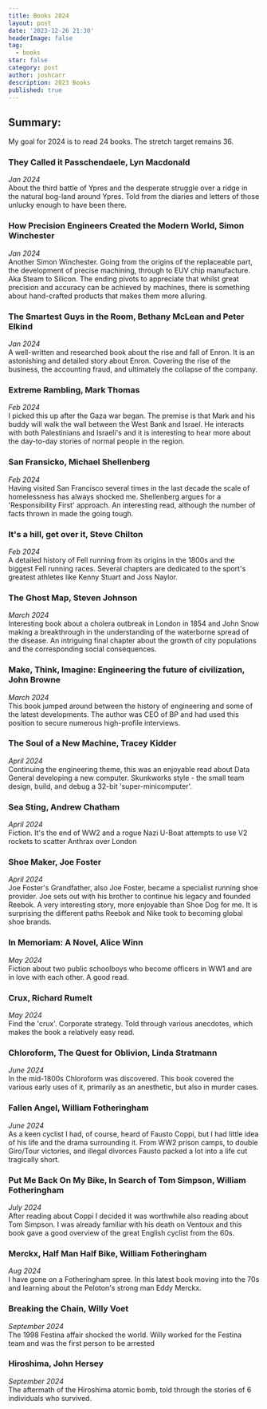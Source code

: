 ```yaml
---
title: Books 2024
layout: post
date: '2023-12-26 21:30'
headerImage: false
tag:
  - books
star: false
category: post
author: joshcarr
description: 2023 Books
published: true
---
```


## Summary:
My goal for 2024 is to read 24 books. The stretch target remains 36. 


### They Called it Passchendaele, Lyn Macdonald
*Jan 2024*  
About the third battle of Ypres and the desperate struggle over a ridge in the natural bog-land around Ypres. Told from the diaries and letters of those unlucky enough to have been there. 

### How Precision Engineers Created the Modern World, Simon Winchester
*Jan 2024*  
Another Simon Winchester. Going from the origins of the replaceable part, the development of precise machining, through to EUV chip manufacture. Aka Steam to Silicon. The ending pivots to appreciate that whilst great precision and accuracy can be achieved by machines, there is something about hand-crafted products that makes them more alluring. 

### The Smartest Guys in the Room, Bethany McLean and Peter Elkind
*Jan 2024*  
A well-written and researched book about the rise and fall of Enron. It is an astonishing and detailed story about Enron. Covering the rise of the business, the accounting fraud, and ultimately the collapse of the company. 

### Extreme Rambling, Mark Thomas
*Feb 2024*  
I picked this up after the Gaza war began. The premise is that Mark and his buddy will walk the wall between the West Bank and Israel. He interacts with both Palestinians and Israeli's and it is interesting to hear more about the day-to-day stories of normal people in the region. 

### San Fransicko, Michael Shellenberg
*Feb 2024*  
Having visited San Francisco several times in the last decade the scale of homelessness has always shocked me. Shellenberg argues for a 'Responsibility First' approach. An interesting read, although the number of facts thrown in made the going tough.

### It's a hill, get over it, Steve Chilton
*Feb 2024*  
A detailed history of Fell running from its origins in the 1800s and the biggest Fell running races. Several chapters are dedicated to the sport's greatest athletes like Kenny Stuart and Joss Naylor. 

### The Ghost Map, Steven Johnson
*March 2024*  
Interesting book about a cholera outbreak in London in 1854 and John Snow making a breakthrough in the understanding of the waterborne spread of the disease. An intriguing final chapter about the growth of city populations and the corresponding social consequences. 

### Make, Think, Imagine: Engineering the future of civilization, John Browne
*March 2024*  
This book jumped around between the history of engineering and some of the latest developments. The author was CEO of BP and had used this position to secure numerous high-profile interviews.  

### The Soul of a New Machine, Tracey Kidder
*April 2024*  
Continuing the engineering theme, this was an enjoyable read about Data General developing a new computer. Skunkworks style - the small team design, build, and debug a 32-bit 'super-minicomputer'. 

### Sea Sting, Andrew Chatham
*April 2024*  
Fiction. It's the end of WW2 and a rogue Nazi U-Boat attempts to use V2 rockets to scatter Anthrax over London 

### Shoe Maker, Joe Foster
*April 2024*  
Joe Foster's Grandfather, also Joe Foster, became a specialist running shoe provider. Joe sets out with his brother to continue his legacy and founded Reebok. A very interesting story, more enjoyable than Shoe Dog for me. It is surprising the different paths Reebok and Nike took to becoming global shoe brands.

### In Memoriam: A Novel, Alice Winn
*May 2024*  
Fiction about two public schoolboys who become officers in WW1 and are in love with each other. A good read.

### Crux, Richard Rumelt
*May 2024*  
Find the 'crux'. Corporate strategy. Told through various anecdotes, which makes the book a relatively easy read. 

### Chloroform, The Quest for Oblivion, Linda Stratmann
*June 2024*  
In the mid-1800s Chloroform was discovered. This book covered the various early uses of it, primarily as an anesthetic, but also in murder cases. 

### Fallen Angel, William Fotheringham
*June 2024*  
As a keen cyclist I had, of course, heard of Fausto Coppi, but I had little idea of his life and the drama surrounding it. From WW2 prison camps, to double Giro/Tour victories, and illegal divorces Fausto packed a lot into a life cut tragically short. 

### Put Me Back On My Bike, In Search of Tom Simpson, William Fotheringham
*July 2024*  
After reading about Coppi I decided it was worthwhile also reading about Tom Simpson. I was already familiar with his death on Ventoux and this book gave a good overview of the great English cyclist from the 60s. 

### Merckx, Half Man Half Bike, William Fotheringham
*Aug 2024*  
I have gone on a Fotheringham spree. In this latest book moving into the 70s and learning about the Peloton's strong man Eddy Merckx.  

### Breaking the Chain, Willy Voet
*September 2024*  
The 1998 Festina affair shocked the world. Willy worked for the Festina team and was the first person to be arrested 

### Hiroshima, John Hersey
*September 2024*  
The aftermath of the Hiroshima atomic bomb, told through the stories of 6 individuals who survived.

